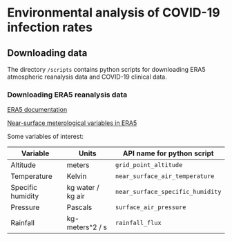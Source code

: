 # Environmental analysis of COVID-19 infection rates


## Downloading data

The directory `/scripts` contains python scripts for downloading ERA5 atmospheric reanalysis data and COVID-19 clinical data.

### Downloading ERA5 reanalysis data

[ERA5 documentation](https://confluence.ecmwf.int/display/CKB/ERA5%3A+data+documentation)

[Near-surface meterological variables in ERA5](https://cds.climate.copernicus.eu/cdsapp#!/dataset/derived-near-surface-meteorological-variables?tab=overview)

Some variables of interest:

Variable | Units | API name for python script
-- | -- | -- |
Altitude | meters | `grid_point_altitude`
Temperature | Kelvin | `near_surface_air_temperature`
Specific humidity | kg water / kg air | `near_surface_specific_humidity`
Pressure | Pascals | `surface_air_pressure`
Rainfall | kg-meters^2 / s | `rainfall_flux`
            
